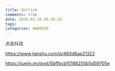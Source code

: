 ```yaml
---
title: OnClick
comments: true
date: 2020-03-16 09:56:26
tags:
categories: ANDROID
---
```




点击抖动

https://www.jianshu.com/p/483d6ae21322

https://juejin.im/post/5bffbcbf5188255b5d59705e